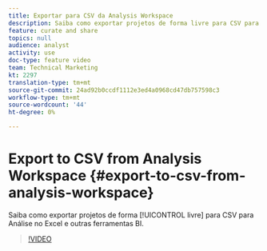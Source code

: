 ```yaml
---
title: Exportar para CSV da Analysis Workspace
description: Saiba como exportar projetos de forma livre para CSV para Análise no Excel e outras ferramentas BI.
feature: curate and share
topics: null
audience: analyst
activity: use
doc-type: feature video
team: Technical Marketing
kt: 2297
translation-type: tm+mt
source-git-commit: 24ad92b0ccdf1112e3ed4a0968cd47db757598c3
workflow-type: tm+mt
source-wordcount: '44'
ht-degree: 0%

---
```



# Export to CSV from Analysis Workspace {#export-to-csv-from-analysis-workspace}

Saiba como exportar projetos de forma [!UICONTROL livre] para CSV para Análise no Excel e outras ferramentas BI.

>[!VIDEO](https://video.tv.adobe.com/v/24712/?quality=12)
